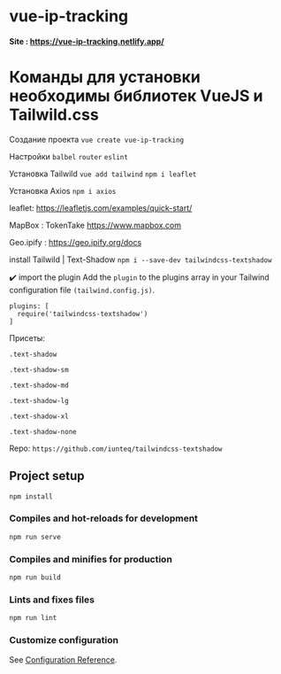 # vue-ip-tracking

#### Site : https://vue-ip-tracking.netlify.app/

# Команды для установки необходимы библиотек VueJS и Tailwild.css  

Создание проекта `vue create vue-ip-tracking`

Настройки `balbel` `router` `eslint`

Установка Tailwild `vue add tailwind`
`npm i leaflet`

Установка Axios `npm i axios`

leaflet: https://leafletjs.com/examples/quick-start/

MapBox : TokenTake https://www.mapbox.com

Geo.ipify : https://geo.ipify.org/docs

install Tailwild | Text-Shadow
`npm i --save-dev tailwindcss-textshadow`


✔️ import the plugin
Add the `plugin` to the plugins array in your Tailwind configuration file `(tailwind.config.js)`.

```
plugins: [
  require('tailwindcss-textshadow')
]
```
Присеты:

```
.text-shadow	

.text-shadow-sm	

.text-shadow-md	

.text-shadow-lg	

.text-shadow-xl	

.text-shadow-none	
```

Repo: `https://github.com/iunteq/tailwindcss-textshadow`

## Project setup
```
npm install
```

### Compiles and hot-reloads for development
```
npm run serve
```

### Compiles and minifies for production
```
npm run build
```

### Lints and fixes files
```
npm run lint
```

### Customize configuration
See [Configuration Reference](https://cli.vuejs.org/config/).
